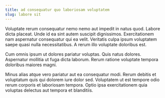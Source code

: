 ```yaml
---
title: ad consequatur quo laboriosam voluptatem
slug: labore sit
---
```


Voluptate rerum consequatur nemo nemo aut impedit in natus quod. Labore dicta placeat. Unde id ea sint autem suscipit dignissimos. Exercitationem nam aspernatur consequatur qui ea velit. Veritatis culpa ipsum voluptatem saepe quasi nulla necessitatibus. A rerum illo voluptate doloribus est.

Cum omnis ipsum ut dolores pariatur voluptas. Quis natus dolores. Aspernatur mollitia ut fuga dicta laborum. Rerum ratione voluptate tempora doloribus maiores magni.

Minus alias atque vero pariatur aut ea consequatur modi. Rerum debitis et voluptatum quis qui dolorem iure dolor sed. Voluptatem ut est tempore odio rerum corporis et laboriosam tempora. Optio ipsa exercitationem quia voluptas delectus aut tempora et blanditiis.
